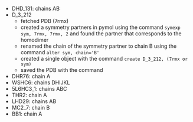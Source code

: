 * DHD_131: chains AB
* D_3_212
	* fetched PDB (7rmx)
	* created a symmetry partners in pymol using the command `symexp sym, 7rmx, 7rmx, 2` and found the partner that corresponds to the homodimer
	* renamed the chain of the symmetry partner to chain B using the command `alter sym, chain='B'`
	* created a single object with the command `create D_3_212, (7rmx or sym)`
	* saved the PDB with the command  
* DHR76: chain A
* WSHC6: chains DHIJKL
* 5L6HC3_1: chains ABC
* THR2: chain A
* LHD29: chains AB
* MC2_7: chain B
* BB1: chain A
